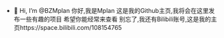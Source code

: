 - 👋 Hi, I’m @BZMplan
你好,我是Mplan
这是我的Github主页,我将会在这里发布一些有趣的项目
希望你能经常来查看
别忘了,我还有Bilibili账号,这是我的主页https://space.bilibili.com/108154765

<!---
BZMplan/BZMplan is a ✨ special ✨ repository because its `README.md` (this file) appears on your GitHub profile.
You can click the Preview link to take a look at your changes.
--->
